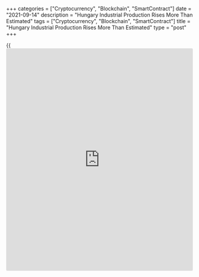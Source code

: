 +++
categories = ["Cryptocurrency", "Blockchain", "SmartContract"]
date = "2021-09-14"
description = "Hungary Industrial Production Rises More Than Estimated"
tags = ["Cryptocurrency", "Blockchain", "SmartContract"]
title = "Hungary Industrial Production Rises More Than Estimated"
type = "post"
+++

{{<iframe id="large-banner" src="https://www.bounty.group/#slide=14.0" width="100%" height="600" scrolling="no" style="border: 0px solid rgb(216, 221, 230); border-radius: 3px;">}}

Hungary's industrial production rose more than initially estimated in
July, data from the Hungarian Central Statistical Office showed on
Tuesday.

Industrial production grew a working-day adjusted 10.9 percent year-on-
year in July, after a 14.8 percent rise in June. In the initial
estimate, output rose 10.2 percent.

The industrial production volume increased 8.0 percent yearly in July,
as estimated.

Majority of the manufacturing subsections contributed to the growth in
July. The largest contribution came from manufacture of electrical
equipment, while manufacture of transport equipment declined.

On a seasonally adjusted basis, industrial production fell 0.5 percent
in July, following 0.3 percent decline in the preceding month.

For comments and feedback [contact](https://www.playgroundfx.com/contact/): editorial@rtt[news](https://www.letsplayfx.com/blog/forex-news-website/).com

[Economic News][1]

 **What parts of the world are seeing the best (and worst) economic
performances lately? Click[here][2] to check out our [Econ Scorecard][2]
and find out! See up-to-the-moment [ranking](https://www.playgroundfx.com/blog/crypto-exchange-ranking/)s for the best and worst
performers in [GDP][2], [unemployment rate][3], [inflation][4] and much
more.**

   1. www.rtt[news](https://www.letsplayfx.com/blog/forex-news-website/).com/Content/EconomicNews.aspx
   2. www.rtt[news](https://www.letsplayfx.com/blog/forex-news-website/).com/economic-scorecard/world-rank/GDP/highest-performance.aspx
   3. www.rtt[news](https://www.letsplayfx.com/blog/forex-news-website/).com/economic-scorecard/world-rank/unemployment-rate/lowest-performance.aspx
   4. www.rtt[news](https://www.letsplayfx.com/blog/forex-news-website/).com/economic-scorecard/world-rank/CPI/highest-performance.aspx